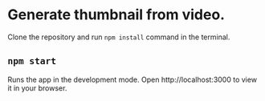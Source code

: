 # Generate thumbnail from video.

Clone the repository and run `npm install` command in the terminal.

## `npm start`

Runs the app in the development mode.
Open http://localhost:3000 to view it in your browser.
